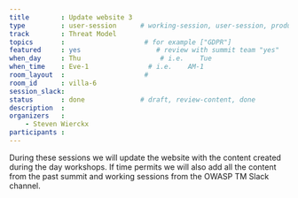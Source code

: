 ```yaml
---
title        : Update website 3
type         : user-session      # working-session, user-session, product-session
track        : Threat Model
topics       :                    # for example ["GDPR"]
featured     : yes                   # review with summit team "yes"
when_day     : Thu                    # i.e.    Tue
when_time    : Eve-1               # i.e.    AM-1
room_layout  :                    #
room_id      : villa-6
session_slack:
status       : done              # draft, review-content, done
description  :
organizers   :
    - Steven Wierckx
participants :
---
```



During these sessions we will update the website with the content created during the day workshops.
If time permits we will also add all the content from the past summit and working sessions from the OWASP TM Slack channel.
